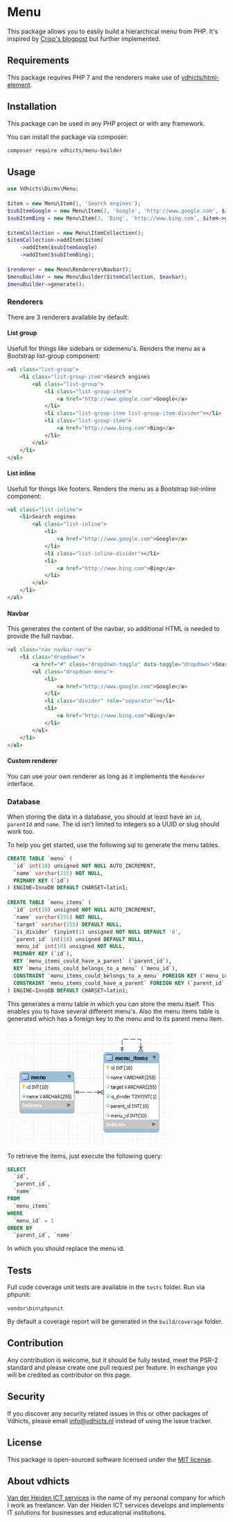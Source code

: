 # Menu

This package allows you to easily build a hierarchical menu from PHP. It's inspired by 
[Crisp's blogpost](https://crisp.tweakblogs.net/blog/317/formatting-a-multi-level-menu-using-only-one-query.html) but 
further implemented.

## Requirements

This package requires PHP 7 and the renderers make use of [vdhicts/html-element](https://github.com/vdhicts/dicms-html-element).

## Installation

This package can be used in any PHP project or with any framework.

You can install the package via composer:

``` bash
composer require vdhicts/menu-builder
```

## Usage

```php
use Vdhicts\Dicms\Menu;
    
$item = new Menu\Item(1, 'Search engines');
$subItemGoogle = new Menu\Item(2, 'Google', 'http://www.google.com', $item->getId());
$subItemBing = new Menu\Item(3, 'Bing', 'http://www.bing.com', $item->getId());
    
$itemCollection = new Menu\ItemCollection();
$itemCollection->addItem($item)
    ->addItem($subItemGoogle)
    ->addItem($subItemBing);
    
$renderer = new Menu\Renderers\Navbar();
$menuBuilder = new Menu\Builder($itemCollection, $navbar);
$menuBuilder->generate();
```

### Renderers

There are 3 renderers available by default:

#### List group

Usefull for things like sidebars or sidemenu's. Renders the menu as a Bootstrap list-group component:

```html
<ul class="list-group">
    <li class="list-group-item">Search engines
        <ul class="list-group">
            <li class="list-group-item">
                <a href="http://www.google.com">Google</a>
            </li>
            <li class="list-group-item list-group-item-divider"></li>
            <li class="list-group-item">
                <a href="http://www.bing.com">Bing</a>
            </li>
        </ul>
    </li>
</ul>
```

#### List inline

Usefull for things like footers. Renders the menu as a Bootstrap list-inline component:

```html
<ul class="list-inline">
    <li>Search engines
        <ul class="list-inline">
            <li>
                <a href="http://www.google.com">Google</a>
            </li>
            <li class="list-inline-divider"></li>
            <li>
                <a href="http://www.bing.com">Bing</a>
            </li>
        </ul>
    </li>
</ul>
```

#### Navbar 

This generates the content of the navbar, so additional HTML is needed to provide the full navbar.

```html
<ul class="nav navbar-nav">
    <li class="dropdown">
        <a href="#" class="dropdown-toggle" data-toggle="dropdown">Search engines<span class="caret"></span></a>
        <ul class="dropdown-menu">
            <li>
                <a href="http://www.google.com">Google</a>
            </li>
            <li class="divider" role="separator"></li>
            <li>
                <a href="http://www.bing.com">Bing</a>
            </li>
        </ul>
    </li>
</ul>
```

#### Custom renderer

You can use your own renderer as long as it implements the `Renderer` interface.

### Database

When storing the data in a database, you should at least have an `id`, `parentId` and `name`. The id isn't limited to 
integers so a UUID or slug should work too.

To help you get started, use the following sql to generate the menu tables.

```sql
CREATE TABLE `menu` (
  `id` int(10) unsigned NOT NULL AUTO_INCREMENT,
  `name` varchar(255) NOT NULL,
  PRIMARY KEY (`id`)
) ENGINE=InnoDB DEFAULT CHARSET=latin1;

CREATE TABLE `menu_items` (
  `id` int(10) unsigned NOT NULL AUTO_INCREMENT,
  `name` varchar(255) NOT NULL,
  `target` varchar(255) DEFAULT NULL,
  `is_divider` tinyint(1) unsigned NOT NULL DEFAULT '0',
  `parent_id` int(10) unsigned DEFAULT NULL,
  `menu_id` int(10) unsigned NOT NULL,
  PRIMARY KEY (`id`),
  KEY `menu_items_could_have_a_parent` (`parent_id`),
  KEY `menu_items_could_belongs_to_a_menu` (`menu_id`),
  CONSTRAINT `menu_items_could_belongs_to_a_menu` FOREIGN KEY (`menu_id`) REFERENCES `menu` (`id`) ON DELETE CASCADE ON UPDATE NO ACTION,
  CONSTRAINT `menu_items_could_have_a_parent` FOREIGN KEY (`parent_id`) REFERENCES `menu_items` (`id`) ON DELETE CASCADE ON UPDATE NO ACTION
) ENGINE=InnoDB DEFAULT CHARSET=latin1;
```

This generates a menu table in which you can store the menu itself. This enables you to have several different menu's.
Also the menu items table is generated which has a foreign key to the menu and to its parent menu item.

![database structure](db.png)

To retrieve the items, just execute the following query:

```sql
SELECT 
  `id`, 
  `parent_id`, 
  `name`
FROM
  `menu_items`
WHERE
  `menu_id` = 1
ORDER BY
  `parent_id`, `name`
```

In which you should replace the menu id.

## Tests

Full code coverage unit tests are available in the `tests` folder. Run via phpunit:

`vendor\bin\phpunit`

By default a coverage report will be generated in the `build/coverage` folder.

## Contribution

Any contribution is welcome, but it should be fully tested, meet the PSR-2 standard and please create one pull request 
per feature. In exchange you will be credited as contributor on this page.

## Security

If you discover any security related issues in this or other packages of Vdhicts, please email info@vdhicts.nl instead
of using the issue tracker.

## License

This package is open-sourced software licensed under the [MIT license](http://opensource.org/licenses/MIT).

## About vdhicts

[Van der Heiden ICT services](https://www.vdhicts.nl) is the name of my personal company for which I work as
freelancer. Van der Heiden ICT services develops and implements IT solutions for businesses and educational
institutions.
